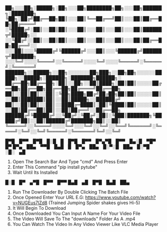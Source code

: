 
██╗░░░██╗░█████╗░██╗░░░██╗████████╗██╗░░░██╗██████╗░███████╗
╚██╗░██╔╝██╔══██╗██║░░░██║╚══██╔══╝██║░░░██║██╔══██╗██╔════╝
░╚████╔╝░██║░░██║██║░░░██║░░░██║░░░██║░░░██║██████╦╝█████╗░░
░░╚██╔╝░░██║░░██║██║░░░██║░░░██║░░░██║░░░██║██╔══██╗██╔══╝░░
░░░██║░░░╚█████╔╝╚██████╔╝░░░██║░░░╚██████╔╝██████╦╝███████╗
░░░╚═╝░░░░╚════╝░░╚═════╝░░░░╚═╝░░░░╚═════╝░╚═════╝░╚══════╝
██████╗░░█████╗░░██╗░░░░░░░██╗███╗░░██╗██╗░░░░░░█████╗░░█████╗░██████╗░███████╗██████╗░
██╔══██╗██╔══██╗░██║░░██╗░░██║████╗░██║██║░░░░░██╔══██╗██╔══██╗██╔══██╗██╔════╝██╔══██╗
██║░░██║██║░░██║░╚██╗████╗██╔╝██╔██╗██║██║░░░░░██║░░██║███████║██║░░██║█████╗░░██████╔╝
██║░░██║██║░░██║░░████╔═████║░██║╚████║██║░░░░░██║░░██║██╔══██║██║░░██║██╔══╝░░██╔══██╗
██████╔╝╚█████╔╝░░╚██╔╝░╚██╔╝░██║░╚███║███████╗╚█████╔╝██║░░██║██████╔╝███████╗██║░░██║
╚═════╝░░╚════╝░░░░╚═╝░░░╚═╝░░╚═╝░░╚══╝╚══════╝░╚════╝░╚═╝░░╚═╝╚═════╝░╚══════╝╚═╝░░╚═╝






█▀█ █▀▀ █▀█ █░█ █ █▀█ █▀▀ █▀▄▀█ █▀▀ █▄░█ ▀█▀ █▀
█▀▄ ██▄ ▀▀█ █▄█ █ █▀▄ ██▄ █░▀░█ ██▄ █░▀█ ░█░ ▄█

1. Open The Search Bar And Type "cmd" And Press Enter
2. Enter This Command "pip install pytube"
3. Wait Until Its Installed



█░█ █▀ ▄▀█ █▀▀ █▀▀
█▄█ ▄█ █▀█ █▄█ ██▄

1. Run The Downloader By Double Clicking The Batch File
2. Once Opened Enter Your URL E.G: https://www.youtube.com/watch?v=NUGEus7lZd8 (Trained Jumping Spider shakes gives Hi-5)
3. It Will Begin To Download
4. Once Downloaded You Can Input A Name For Your Video File
5. The Video Will Save To The "downloads" Folder As A .mp4
6. You Can Watch The Video In Any Video Viewer Like VLC Media Player
